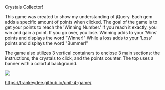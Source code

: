 Crystals Collector!

This game was created to show my understanding of jQuery. Each gem adds a specific amount of points when clicked. The goal of the game is to get your points to reach the 'Winning Number.' If you reach it exactly, you win and gain a point. If you go over, you lose. Winning adds to your 'Wins' points and displays the word "Winner!" While a loss adds to your 'Loss' points and displays the word "Bummer!"

The game also utilizes 3 vertical containers to enclose 3 main sections: the instructions, the crystals to click, and the points counter. The top uses a banner with a colorful background.

<img src="../assets/images/Crystals.JPG"></img>


https://frankeydee.github.io/unit-4-game/
